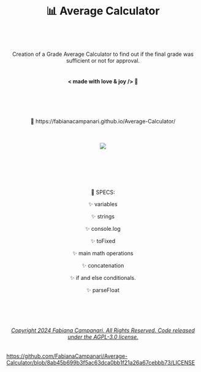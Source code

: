 <br>

# <p align="center"> 📊 Average Calculator </p>
<br><br>

<p align="center"> Creation of a Grade Average Calculator to find out if the final grade was sufficient or not for approval.
<br><br>

#### <p align="center"> < made with love & joy /> 💎 
#

<br><br>
 <p align="center"> 🚀 https://fabianacampanari.github.io/Average-Calculator/
<br><br><br>

<p align="center">
  <img src="https://user-images.githubusercontent.com/113218619/231811820-55a8d649-6c87-48fe-952b-696afcea4efe.png" /><br>
 <br>
 
 #

<br><br>
<p align="center"> 📌 SPECS: </p>

<p align="center"> ✨ variables

<p align="center"> ✨ strings </p>

<p align="center"> ✨ console.log </p>

<p align="center"> ✨ toFixed </p>

<p align="center"> ✨ main math operations </p>

<p align="center"> ✨ concatenation  </p>

<p align="center"> ✨ if and else conditionals.  </p>

<p align="center"> ✨ parseFloat  </p>
<br><br>

#

###### <p align="center"> [Copyright 2024 Fabiana Campanari. All Rights Reserved. Code released under the  AGPL-3.0 license.](7e6a78b102c202e0a2ebe280db75669767fc78b0/LICENSE)
 

https://github.com/FabianaCampanari/Average-Calculator/blob/8ab45b699b3f5ac63dca0bb1f21a26a67cebbb73/LICENSE




 
 



